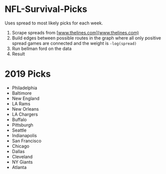 # NFL-Survival-Picks
Uses spread to most likely picks for each week.

1. Scrape spreads from [www.thelines.com](www.thelines.com)
2. Build edges between possible routes in the graph where all only positive spread games are connected and the weight is `-log(spread)`
3. Run bellman ford on the data
4. Result 

# 2019 Picks

* Philadelphia
* Baltimore
* New England
* LA Rams
* New Orleans
* LA Chargers
* Buffalo
* Pittsburgh
* Seattle
* Indianapolis
* San Francisco
* Chicago
* Dallas
* Cleveland
* NY Giants
* Atlanta